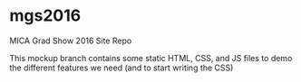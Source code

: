 # mgs2016
MICA Grad Show 2016 Site Repo

This mockup branch contains some static HTML, CSS, and JS files to demo the different features we need (and to start writing the CSS)
